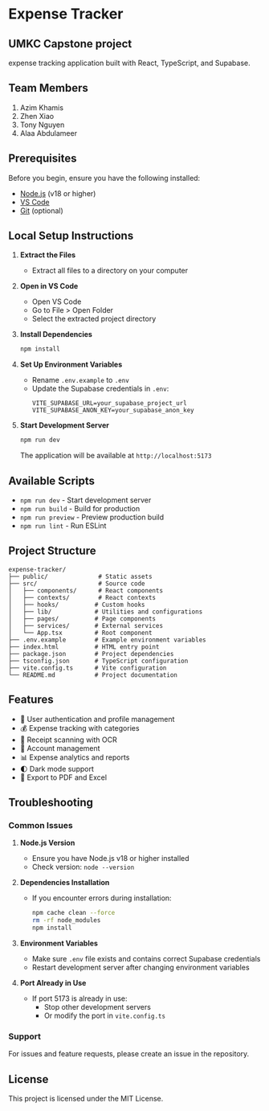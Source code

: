 # Expense Tracker

## UMKC Capstone project
expense tracking application built with React, TypeScript, and Supabase.
## Team Members 
1. Azim Khamis
2. Zhen Xiao
3. Tony Nguyen
4. Alaa Abdulameer

## Prerequisites

Before you begin, ensure you have the following installed:
- [Node.js](https://nodejs.org/) (v18 or higher)
- [VS Code](https://code.visualstudio.com/)
- [Git](https://git-scm.com/) (optional)

## Local Setup Instructions

1. **Extract the Files**
   - Extract all files to a directory on your computer

2. **Open in VS Code**
   - Open VS Code
   - Go to File > Open Folder
   - Select the extracted project directory

3. **Install Dependencies**
   ```bash
   npm install
   ```

4. **Set Up Environment Variables**
   - Rename `.env.example` to `.env`
   - Update the Supabase credentials in `.env`:
     ```
     VITE_SUPABASE_URL=your_supabase_project_url
     VITE_SUPABASE_ANON_KEY=your_supabase_anon_key
     ```

5. **Start Development Server**
   ```bash
   npm run dev
   ```
   The application will be available at `http://localhost:5173`

## Available Scripts

- `npm run dev` - Start development server
- `npm run build` - Build for production
- `npm run preview` - Preview production build
- `npm run lint` - Run ESLint

## Project Structure

```
expense-tracker/
├── public/              # Static assets
├── src/                 # Source code
│   ├── components/      # React components
│   ├── contexts/        # React contexts
│   ├── hooks/          # Custom hooks
│   ├── lib/            # Utilities and configurations
│   ├── pages/          # Page components
│   ├── services/       # External services
│   └── App.tsx         # Root component
├── .env.example        # Example environment variables
├── index.html          # HTML entry point
├── package.json        # Project dependencies
├── tsconfig.json       # TypeScript configuration
├── vite.config.ts      # Vite configuration
└── README.md           # Project documentation
```

## Features

- 👤 User authentication and profile management
- 💰 Expense tracking with categories
- 📸 Receipt scanning with OCR
- 🏦 Account management
- 📊 Expense analytics and reports
- 🌓 Dark mode support
- 📑 Export to PDF and Excel

## Troubleshooting

### Common Issues

1. **Node.js Version**
   - Ensure you have Node.js v18 or higher installed
   - Check version: `node --version`

2. **Dependencies Installation**
   - If you encounter errors during installation:
     ```bash
     npm cache clean --force
     rm -rf node_modules
     npm install
     ```

3. **Environment Variables**
   - Make sure `.env` file exists and contains correct Supabase credentials
   - Restart development server after changing environment variables

4. **Port Already in Use**
   - If port 5173 is already in use:
     - Stop other development servers
     - Or modify the port in `vite.config.ts`

### Support

For issues and feature requests, please create an issue in the repository.

## License

This project is licensed under the MIT License.

